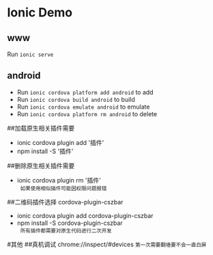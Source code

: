 
# Ionic Demo
## www
Run `ionic serve` 

## android

* Run `ionic cordova platform add android` to add
* Run `ionic cordova build android` to build 
* Run `ionic cordova emulate android` to emulate  
* Run `ionic cordova platform rm android` to delete

##加载原生相关插件需要
* ionic cordova plugin add '插件'
* npm install -S '插件'

##删除原生相关插件需要
* ionic cordova plugin rm '插件'<br>
` 如果使用相似插件可能因权限问题报错`

##二维码插件选择 cordova-plugin-cszbar
* ionic cordova plugin add cordova-plugin-cszbar
* npm install -S cordova-plugin-cszbar<br>
` 所有插件都需要对原生代码进行二次开发`



#其他
##真机调试 chrome://inspect/#devices
`第一次需要翻墙要不会一直白屏`
